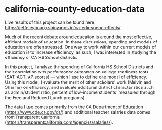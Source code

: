 # california-county-education-data

Live results of this project can be found here: https://jeffereyhuang.shinyapps.io/ca-edu-spend-effects/.

Much of the recent debate around education is around the most effective, efficient models of education. In these discussions, spending and models of education are often stressed. One way to work within our current models of education is to increase efficiency; as such, I was interested in studying the efficiency of CA HS School districts.

In this project, I analyze the spending of California HS School Districts and their correlation with performance outcomes on college-readiness tests (SAT, ACT, AP scores) — which I use to define one model of efficiency. Using this model, I evaluate the merit of other scholars' work (Melvin and Sharma) on efficiency, and evaluate additional district characteristics such as admin/student ratio, percent of low-income students (measured through the Free and Reduced Lunch programs). 

The data I use comes primarily from the CA Department of Education (https://www.cde.ca.gov/ds/) and additional teacher salaries data comes from Transparent California (https://transparentcalifornia.com/agencies/salaries/). 
